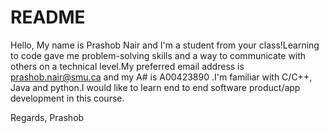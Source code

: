 # README #

Hello,
My name is Prashob Nair and I'm a student from your class!Learning to code gave me problem-solving skills and a way to communicate with others on a technical level.My preferred email address is prashob.nair@smu.ca and my A# is A00423890 .I'm familiar with C/C++, Java and python.I would like to learn end to end software product/app development in this course.

Regards,
Prashob